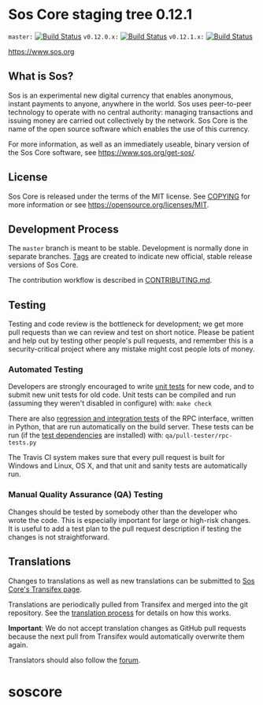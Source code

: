 Sos Core staging tree 0.12.1
===============================

`master:` [![Build Status](https://travis-ci.org/sospay/sos.svg?branch=master)](https://travis-ci.org/sospay/sos) `v0.12.0.x:` [![Build Status](https://travis-ci.org/sospay/sos.svg?branch=v0.12.0.x)](https://travis-ci.org/sospay/sos/branches) `v0.12.1.x:` [![Build Status](https://travis-ci.org/sospay/sos.svg?branch=v0.12.1.x)](https://travis-ci.org/sospay/sos/branches)

https://www.sos.org


What is Sos?
----------------

Sos is an experimental new digital currency that enables anonymous, instant
payments to anyone, anywhere in the world. Sos uses peer-to-peer technology
to operate with no central authority: managing transactions and issuing money
are carried out collectively by the network. Sos Core is the name of the open
source software which enables the use of this currency.

For more information, as well as an immediately useable, binary version of
the Sos Core software, see https://www.sos.org/get-sos/.


License
-------

Sos Core is released under the terms of the MIT license. See [COPYING](COPYING) for more
information or see https://opensource.org/licenses/MIT.

Development Process
-------------------

The `master` branch is meant to be stable. Development is normally done in separate branches.
[Tags](https://github.com/sospay/sos/tags) are created to indicate new official,
stable release versions of Sos Core.

The contribution workflow is described in [CONTRIBUTING.md](CONTRIBUTING.md).

Testing
-------

Testing and code review is the bottleneck for development; we get more pull
requests than we can review and test on short notice. Please be patient and help out by testing
other people's pull requests, and remember this is a security-critical project where any mistake might cost people
lots of money.

### Automated Testing

Developers are strongly encouraged to write [unit tests](/doc/unit-tests.md) for new code, and to
submit new unit tests for old code. Unit tests can be compiled and run
(assuming they weren't disabled in configure) with: `make check`

There are also [regression and integration tests](/qa) of the RPC interface, written
in Python, that are run automatically on the build server.
These tests can be run (if the [test dependencies](/qa) are installed) with: `qa/pull-tester/rpc-tests.py`

The Travis CI system makes sure that every pull request is built for Windows
and Linux, OS X, and that unit and sanity tests are automatically run.

### Manual Quality Assurance (QA) Testing

Changes should be tested by somebody other than the developer who wrote the
code. This is especially important for large or high-risk changes. It is useful
to add a test plan to the pull request description if testing the changes is
not straightforward.

Translations
------------

Changes to translations as well as new translations can be submitted to
[Sos Core's Transifex page](https://www.transifex.com/projects/p/sos/).

Translations are periodically pulled from Transifex and merged into the git repository. See the
[translation process](doc/translation_process.md) for details on how this works.

**Important**: We do not accept translation changes as GitHub pull requests because the next
pull from Transifex would automatically overwrite them again.

Translators should also follow the [forum](https://www.sos.org/forum/topic/sos-worldwide-collaboration.88/).
# soscore
